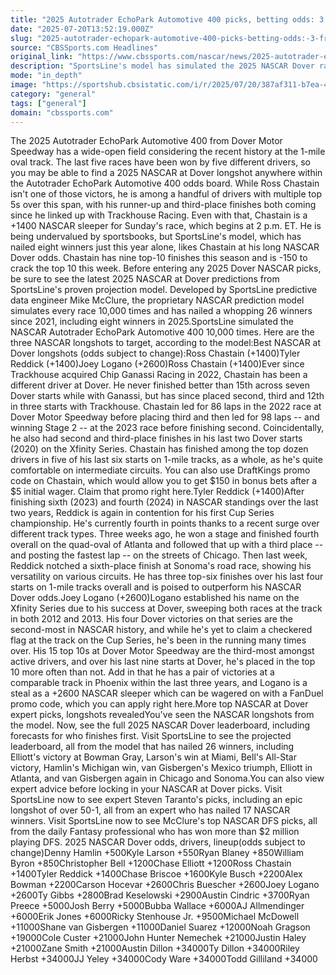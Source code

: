 ```yaml
---
title: "2025 Autotrader EchoPark Automotive 400 picks, betting odds: 3 free NASCAR longshots to target at Dover"
date: "2025-07-20T13:52:19.000Z"
slug: "2025-autotrader-echopark-automotive-400-picks-betting-odds:-3-free-nascar-longshots-to-target-at-dover"
source: "CBSSports.com Headlines"
original_link: "https://www.cbssports.com/nascar/news/2025-autotrader-echopark-automotive-400-picks-betting-odds-3-free-nascar-longshots-to-target-at-dover/"
description: "SportsLine's model has simulated the 2025 NASCAR Dover race and Round 4 of the NASCAR In-Season Challenge 10,000 times and released its three best NASCAR longshots"
mode: "in_depth"
image: "https://sportshub.cbsistatic.com/i/r/2025/07/20/387af311-b7ea-4be5-a616-3b05c71c6ac5/thumbnail/1200x675/7b2776a5aefb1476413db2c8774ef861/ross-chastain.jpg"
category: "general"
tags: ["general"]
domain: "cbssports.com"
---
```

The 2025 Autotrader EchoPark Automotive 400 from Dover Motor Speedway has a wide-open field considering the recent history at the 1-mile oval track. The last five races have been won by five different drivers, so you may be able to find a 2025 NASCAR at Dover longshot anywhere within the Autotrader EchoPark Automotive 400 odds board. While Ross Chastain isn't one of those victors, he is among a handful of drivers with multiple top 5s over this span, with his runner-up and third-place finishes both coming since he linked up with Trackhouse Racing. Even with that, Chastain is a +1400 NASCAR sleeper for Sunday's race, which begins at 2 p.m. ET. He is being undervalued by sportsbooks, but SportsLine's model, which has nailed eight winners just this year alone, likes Chastain at his long NASCAR Dover odds. Chastain has nine top-10 finishes this season and is -150 to crack the top 10 this week. Before entering any 2025 Dover NASCAR picks, be sure to see the latest 2025 NASCAR at Dover predictions from SportsLine's proven projection model. Developed by SportsLine predictive data engineer Mike McClure, the proprietary NASCAR prediction model simulates every race 10,000 times and has nailed a whopping 26 winners since 2021, including eight winners in 2025.SportsLine simulated the NASCAR Autotrader EchoPark Automotive 400 10,000 times. Here are the three NASCAR longshots to target, according to the model:Best NASCAR at Dover longshots (odds subject to change):Ross Chastain (+1400)Tyler Reddick (+1400)Joey Logano (+2600)Ross Chastain (+1400)Ever since Trackhouse acquired Chip Ganassi Racing in 2022, Chastain has been a different driver at Dover. He never finished better than 15th across seven Dover starts while with Ganassi, but has since placed second, third and 12th in three starts with Trackhouse. Chastain led for 86 laps in the 2022 race at Dover Motor Speedway before placing third and then led for 98 laps -- and winning Stage 2 -- at the 2023 race before finishing second. Coincidentally, he also had second and third-place finishes in his last two Dover starts (2020) on the Xfinity Series. Chastain has finished among the top dozen drivers in five of his last six starts on 1-mile tracks, as a whole, as he's quite comfortable on intermediate circuits. You can also use DraftKings promo code on Chastain, which would allow you to get $150 in bonus bets after a $5 initial wager. Claim that promo right here.Tyler Reddick (+1400)After finishing sixth (2023) and fourth (2024) in NASCAR standings over the last two years, Reddick is again in contention for his first Cup Series championship. He's currently fourth in points thanks to a recent surge over different track types. Three weeks ago, he won a stage and finished fourth overall on the quad-oval of Atlanta and followed that up with a third place -- and posting the fastest lap -- on the streets of Chicago. Then last week, Reddick notched a sixth-place finish at Sonoma's road race, showing his versatility on various circuits. He has three top-six finishes over his last four starts on 1-mile tracks overall and is poised to outperform his NASCAR Dover odds.Joey Logano (+2600)Logano established his name on the Xfinity Series due to his success at Dover, sweeping both races at the track in both 2012 and 2013. His four Dover victories on that series are the second-most in NASCAR history, and while he's yet to claim a checkered flag at the track on the Cup Series, he's been in the running many times over. His 15 top 10s at Dover Motor Speedway are the third-most amongst active drivers, and over his last nine starts at Dover, he's placed in the top 10 more often than not. Add in that he has a pair of victories at a comparable track in Phoenix within the last three years, and Logano is a steal as a +2600 NASCAR sleeper which can be wagered on with a FanDuel promo code, which you can apply right here.More top NASCAR at Dover expert picks, longshots revealedYou've seen the NASCAR longshots from the model. Now, see the full 2025 NASCAR Dover leaderboard, including forecasts for who finishes first. Visit SportsLine to see the projected leaderboard, all from the model that has nailed 26 winners, including Elliott's victory at Bowman Gray, Larson's win at Miami, Bell's All-Star victory, Hamlin's Michigan win, van Gisbergen's Mexico triumph, Elliott in Atlanta, and van Gisbergen again in Chicago and Sonoma.You can also view expert advice before locking in your NASCAR at Dover picks. Visit SportsLine now to see expert Steven Taranto's picks, including an epic longshot of over 50-1, all from an expert who has nailed 17 NASCAR winners. Visit SportsLine now to see McClure's top NASCAR DFS picks, all from the daily Fantasy professional who has won more than $2 million playing DFS. 2025 NASCAR Dover odds, drivers, lineup(odds subject to change)Denny Hamlin +500Kyle Larson +550Ryan Blaney +850William Byron +850Christopher Bell +1200Chase Elliott +1200Ross Chastain +1400Tyler Reddick +1400Chase Briscoe +1600Kyle Busch +2200Alex Bowman +2200Carson Hocevar +2600Chris Buescher +2600Joey Logano +2600Ty Gibbs +2800Brad Keselowski +2900Austin Cindric +3700Ryan Preece +5000Josh Berry +5000Bubba Wallace +6000AJ Allmendinger +6000Erik Jones +6000Ricky Stenhouse Jr. +9500Michael McDowell +11000Shane van Gisbergen +11000Daniel Suarez +12000Noah Gragson +19000Cole Custer +21000John Hunter Nemechek +21000Justin Haley +21000Zane Smith +21000Austin Dillon +34000Ty Dillon +34000Riley Herbst +34000JJ Yeley +34000Cody Ware +34000Todd Gilliland +34000